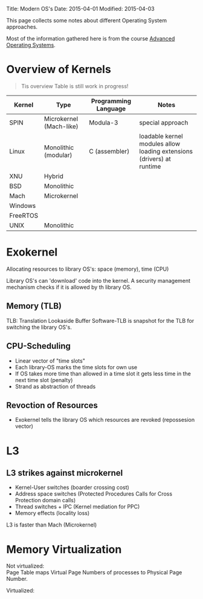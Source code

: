 Title: Modern OS's
Date: 2015-04-01
Modified: 2015-04-03

This page collects some notes about different Operating System approaches.

Most of the information gathered here is from the course [Advanced Operating Systems](https://www.udacity.com/course/ud189).


Overview of Kernels
===================
> Tis overview Table is still work in progress!

| Kernel   | Type                   | Programming Language | Notes                                                                 |
|----------|------------------------|----------------------|-----------------------------------------------------------------------|
| SPIN     | Microkernel (Mach-like)| Modula-3             | special approach                                                      |
| Linux    | Monolithic (modular)   | C (assembler)        | loadable kernel modules allow loading extensions (drivers) at runtime |
| XNU      | Hybrid                 |                      |                                                                       |
| BSD      | Monolithic             |                      |                                                                       |
| Mach     | Microkernel            |                      |                                                                       |
| Windows  |                        |                      |                                                                       |
| FreeRTOS |                        |                      |                                                                       |
| UNIX     | Monolithic             |                      |                                                                       |



Exokernel
=========
Allocating resources to library OS's: space (memory), time (CPU)

Library OS's can 'download' code into the kernel. A security management mechanism checks if it is allowed by th library OS.

Memory (TLB)
------------
TLB: Translation Lookaside Buffer
Software-TLB is snapshot for the TLB for switching the library OS's.


CPU-Scheduling
--------------
- Linear vector of "time slots"
- Each library-OS marks the time slots for own use
- If OS takes more time than allowed in a time slot it gets less time in the next time slot (penalty)
- Strand as abstraction of threads

Revoction of Resources
----------------------
- Exokernel tells the library OS which resources are revoked (repossesion vector)


L3
==
L3 strikes against microkernel
------------------------------
- Kernel-User switches (boarder crossing cost)
- Address space switches (Protected Procedures Calls for Cross Protection domain calls)
- Thread switches + IPC (Kernel mediation for PPC)
- Memory effects (locality loss)


L3 is faster than Mach (Microkernel)


Memory Virtualization
=====================

Not virtualized:  
Page Table maps Virtual Page Numbers of processes to Physical Page Number.


Virtualized:
